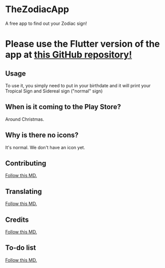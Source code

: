 # TheZodiacApp
A free app to find out your Zodiac sign!

# Please use the Flutter version of the app at [this GitHub repository!](https://github.com/acer51-doctom/TheZodiacApp-Flutter)

## Usage

To use it, you simply need to put in your birthdate and it will print your Tropical Sign and Sidereal sign ("normal" sign)

## When is it coming to the Play Store?
Around Christmas.

## Why is there no icons?
It's normal. We don't have an icon yet.

## Contributing
[Follow this MD.](docs/CONTRIBUTING.md)

## Translating
[Follow this MD.](docs/TRANSLATE.md)

## Credits
[Follow this MD.](docs/CREDITS.md)

## To-do list
[Follow this MD.](docs/TODO.md)

